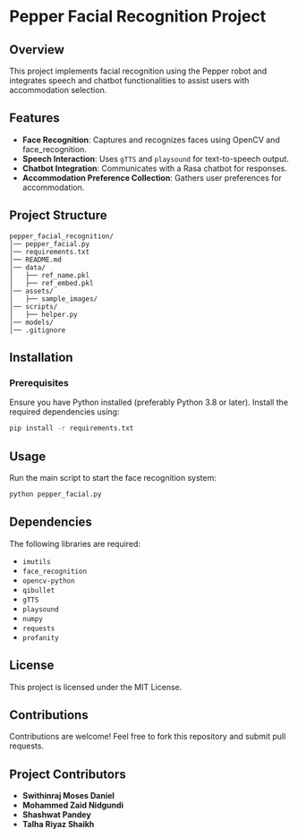 # Pepper Facial Recognition Project

## Overview
This project implements facial recognition using the Pepper robot and integrates speech and chatbot functionalities to assist users with accommodation selection.

## Features
- **Face Recognition**: Captures and recognizes faces using OpenCV and face_recognition.
- **Speech Interaction**: Uses `gTTS` and `playsound` for text-to-speech output.
- **Chatbot Integration**: Communicates with a Rasa chatbot for responses.
- **Accommodation Preference Collection**: Gathers user preferences for accommodation.

## Project Structure
```
pepper_facial_recognition/
│── pepper_facial.py
│── requirements.txt
│── README.md
│── data/
│   ├── ref_name.pkl
│   ├── ref_embed.pkl
│── assets/
│   ├── sample_images/
│── scripts/
│   ├── helper.py
│── models/
│── .gitignore
```

## Installation
### Prerequisites
Ensure you have Python installed (preferably Python 3.8 or later). Install the required dependencies using:
```bash
pip install -r requirements.txt
```

## Usage
Run the main script to start the face recognition system:
```bash
python pepper_facial.py
```

## Dependencies
The following libraries are required:
- `imutils`
- `face_recognition`
- `opencv-python`
- `qibullet`
- `gTTS`
- `playsound`
- `numpy`
- `requests`
- `profanity`

## License
This project is licensed under the MIT License.

## Contributions
Contributions are welcome! Feel free to fork this repository and submit pull requests.

## Project Contributors
- **Swithinraj Moses Daniel**
- **Mohammed Zaid Nidgundi**
- **Shashwat Pandey**
- **Talha Riyaz Shaikh**


